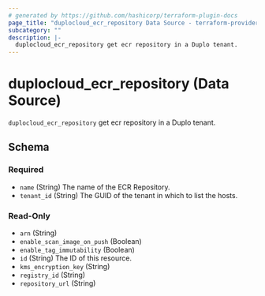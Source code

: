 ```yaml
---
# generated by https://github.com/hashicorp/terraform-plugin-docs
page_title: "duplocloud_ecr_repository Data Source - terraform-provider-duplocloud"
subcategory: ""
description: |-
  duplocloud_ecr_repository get ecr repository in a Duplo tenant.
---
```


# duplocloud_ecr_repository (Data Source)

`duplocloud_ecr_repository` get ecr repository in a Duplo tenant.



<!-- schema generated by tfplugindocs -->
## Schema

### Required

- `name` (String) The name of the ECR Repository.
- `tenant_id` (String) The GUID of the tenant in which to list the hosts.

### Read-Only

- `arn` (String)
- `enable_scan_image_on_push` (Boolean)
- `enable_tag_immutability` (Boolean)
- `id` (String) The ID of this resource.
- `kms_encryption_key` (String)
- `registry_id` (String)
- `repository_url` (String)


